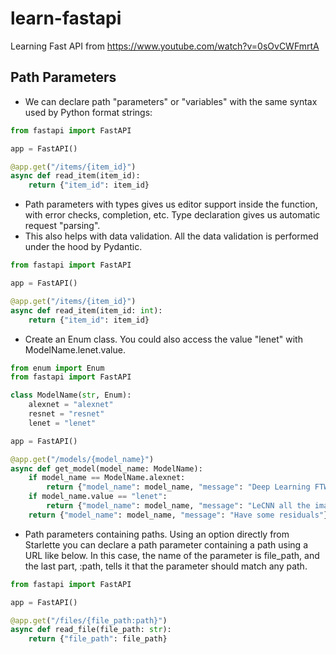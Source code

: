 # learn-fastapi
Learning Fast API from https://www.youtube.com/watch?v=0sOvCWFmrtA

## Path Parameters
* We can declare path "parameters" or "variables" with the same syntax used by Python format strings:
```python
from fastapi import FastAPI

app = FastAPI()

@app.get("/items/{item_id}")
async def read_item(item_id):
    return {"item_id": item_id}
```
* Path parameters with types gives us editor support inside the function, with error checks, completion, etc. Type declaration gives us automatic request "parsing".
* This also helps with data validation. All the data validation is performed under the hood by Pydantic.
```python
from fastapi import FastAPI

app = FastAPI()

@app.get("/items/{item_id}")
async def read_item(item_id: int):
    return {"item_id": item_id}
```
* Create an Enum class. You could also access the value "lenet" with ModelName.lenet.value.
```python
from enum import Enum
from fastapi import FastAPI

class ModelName(str, Enum):
    alexnet = "alexnet"
    resnet = "resnet"
    lenet = "lenet"

app = FastAPI()

@app.get("/models/{model_name}")
async def get_model(model_name: ModelName):
    if model_name == ModelName.alexnet:
        return {"model_name": model_name, "message": "Deep Learning FTW!"}
    if model_name.value == "lenet":
        return {"model_name": model_name, "message": "LeCNN all the images"}
    return {"model_name": model_name, "message": "Have some residuals"}
```
* Path parameters containing paths. Using an option directly from Starlette you can declare a path parameter containing a path using a URL like below. In this case, the name of the parameter is file_path, and the last part, :path, tells it that the parameter should match any path.
```python
from fastapi import FastAPI

app = FastAPI()

@app.get("/files/{file_path:path}")
async def read_file(file_path: str):
    return {"file_path": file_path}
```
